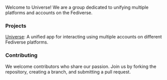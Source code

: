 Welcome to Universe! We are a group dedicated to unifying multiple platforms and accounts on the Fediverse.

### Projects
[Universe](https://github.com/universe-fedi/universe): A unified app for interacting using multiple accounts on different Fediverse platforms.

### Contributing
We welcome contributors who share our passion. Join us by forking the repository, creating a branch, and submitting a pull request.
